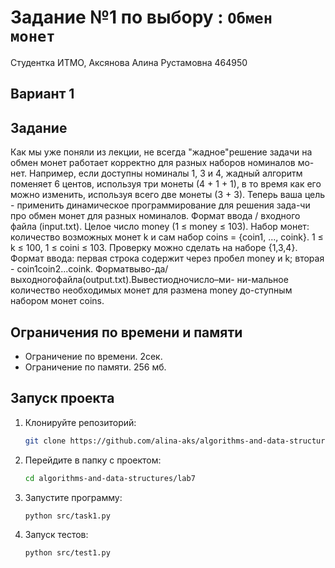 # Задание №1 по выбору : `Обмен монет`
Студентка ИТМО, Аксянова Алина Рустамовна  464950

## Вариант 1

## Задание 
Как мы уже поняли из лекции, не всегда "жадное"решение задачи на обмен монет работает корректно для разных наборов номиналов мо-нет. Например, если доступны номиналы 1, 3 и 4, жадный алгоритм поменяет 6 центов, используя три монеты (4 + 1 + 1), в то время как его можно изменить, используя всего две монеты (3 + 3). Теперь ваша цель - применить динамическое программирование для решения зада-чи про обмен монет для разных номиналов. 
Формат ввода / входного файла (input.txt). Целое число money (1 ≤ money ≤ 103). Набор монет: количество возможных монет k и сам набор coins = {coin1, ..., coink}. 1 ≤ k ≤ 100, 1 ≤ coini ≤ 103. Проверку можно сделать на наборе {1,3,4}. Формат ввода: первая строка содержит через пробел money и k; вторая - coin1coin2...coink. 
Форматвыво-да/выходногофайла(output.txt).Вывестиодночисло–ми- ни-мальное количество необходимых монет для размена money до-ступным набором монет coins. 


## Ограничения по времени и памяти

- Ограничение по времени. 2сек.
- Ограничение по памяти. 256 мб.


## Запуск проекта
1. Клонируйте репозиторий:
   ```bash
   git clone https://github.com/alina-aks/algorithms-and-data-structures.git
   
   ```
2. Перейдите в папку с проектом:
   ```bash
   cd algorithms-and-data-structures/lab7
   ```
3. Запустите программу:
   ```bash
   python src/task1.py
   ```

4. Запуск тестов:
   ```bash
   python src/test1.py
   ```
